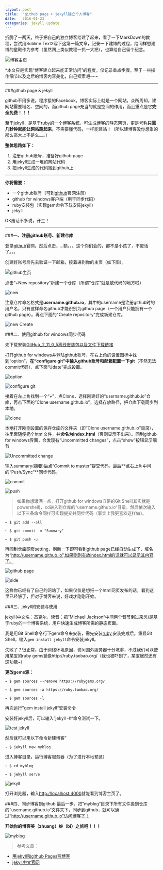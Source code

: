 ```yaml
---
layout: post
title:  "github page + jekyll建立个人博客"
date:   2016-01-23
categories: jekyll update
---
```


折腾了一两天，终于把自己的独立博客给建了起来，看了一下MarkDown的教程，尝试用Subline Text2写下这第一篇文章，记录一下建博的过程，给同样想建博的童鞋作为参考（虽然网上类似教程一抓一大把），也算给自己留个纪念。

![博客主页](http://img1.buy.ijinshan.com/weibo_img/2016/1/22/23/29/r1453476588695770489227.png "我的独立博客")

*本文只是实现“博客建立起来能正常访问”的程度，仅记录重点步骤，至于一些操作细节以及之后的博客内容美化，自己探索吧~~~

---

###github page & jekyll

github不用多说，程序猿的Facebook，博客实际上就是一个网站，众所周知，建网站需要域名、空间的，而github page充当的就是空间的作用，而且重点是它**完全免费！！！**

至于jekyll，是基于ruby的一个博客系统，可生成博客的静态网页，更是号称**只需几秒钟就能让网站跑起来**，不需要懂代码，一样能建站！（所以建博客没你想象的那么高大上不是么。。。）

**整体思路如下：**

1. 注册github账号，准备好github page
2. 用jekyll生成一堆的网站代码
3. 把jekyll生成的代码搬到github上

---

**你将需要：**

* 一个github账号（可到[github](https://github.com/)官网注册）
* github for windows客户端（用于同步代码）
* ruby安装包（实现gem命令下载安装jekyll）
* jekyll

OK废话不多说，开工！

---

###**一、注册github账号、新建仓库**

登录[github](https://github.com/)官网，然后点击……额。。。这个你们会的，都不是小孩了，不废话了。。。

创建好账号后先去验证一下邮箱，接着进到你的主页（如下图），

![github主页](http://img1.buy.ijinshan.com/weibo_img/2016/1/22/23/42/r1453477330809917755772.png)

点击“+New repository”新建一个仓库（所谓“仓库”就是放代码的地方啦）

![new](http://img1.buy.ijinshan.com/weibo_img/2016/1/23/9/31/r1453512667237810367715.png)

注意仓库命名格式是**username.github.io**，其中的username是注册github时的用户名，只有这样命名github才能识别为github page（一个用户只能拥有一个github page）。再点下面的"Create repository"完成新建仓库。

![new Create](http://img1.buy.ijinshan.com/weibo_img/2016/1/23/9/33/r1453512804114599754817.png)

###二、使用github for windows同步代码

先下载安装[GitHub_2_11_0_5离线安装包以及文件下载链接](http://pan.baidu.com/s/1eQYZQQu)

打开github for windows并登陆github账号，在右上角的设置图标中找到“option”，**在“configure git”中输入github账号和邮箱配置一下git**（不然无法commit代码），点下面“Udate”完成设置。

![option](http://img1.buy.ijinshan.com/weibo_img/2016/1/23/14/25/r1453530346466632670866.png)

![configure git](http://img1.buy.ijinshan.com/weibo_img/2016/1/23/14/57/r145353227826128946700.png)

接着在左上角找到一个“+”，点Clone，选择刚建好的“username.github.io”仓库，再点下面的“Clone username.github.io”，选择存放路径，把仓库下载同步到本地。

![clone](http://img1.buy.ijinshan.com/weibo_img/2016/1/23/14/33/r1453530825104362807973.png)

本地打开刚刚设置的保存仓库的文件夹（即“Clone username.github.io”目录），往里面随便扔个html文件，并**命名为index.html**（否则显示不出来）。回到github for windows界面，会发现有“Uncommitted changes”，点击“show”按钮显示细节

![Uncommitted change](http://img1.buy.ijinshan.com/weibo_img/2016/1/23/14/53/r1453531998703290822177.png)

输入summary(摘要)后点“Commit to master”提交代码，最后**点右上角中间的“Push/Sync”**同步代码。

![commit](http://img1.buy.ijinshan.com/weibo_img/2016/1/23/15/1/r1453532462470787609678.png)

![push](http://img1.buy.ijinshan.com/weibo_img/2016/1/23/15/9/r1453532971440809956140.png)

>如果你想潇洒一点，打开github for windows自带的Git Shell(其实就是powershell)，cd进入到仓库的”username.github.io“目录，然后依次输入以下三条命令同样可实现提交并同步代码（事实上我更喜欢这样做）。

```~ $ git add --all```

```~ $ git commit -m "Summary"```

```~ $ git push -u```


再回到仓库网页setting，刷新一下即可看到github page已经自动生成了，域名为“http://username.github.io",如果刚刚有放index.html的话就可以显示其内容了。

![github page](http://img1.buy.ijinshan.com/weibo_img/2016/1/23/15/18/r1453533500966502326086.png)

![side](http://img1.buy.ijinshan.com/weibo_img/2016/1/23/15/23/r1453533805662110534959.png)

这样你已经有了自己的网站了，如果仅仅是想把一个html网页发布的话，看到这里已经够了，但对于博客来说，好戏才刚刚开始。

###三、jekyll的安装与使用

jekyll(中文名：杰克尔，读音：把”Michael Jackson“中间两个音节倒过来念)是基于ruby的一个博客系统，用户快速生成博客所需的静态页面。

我是用Git Shell命令行下gem命令来安装，需先安装[ruby](http://rubyinstaller.org/downloads),安装完成后，重启Git Shell，输入`gem install jekyll`命令安装jekyll。

失败了？很正常，由于网络环境原因，访问国外服务器十分坑爹，不过我们可以使用某宝的ruby gems镜像http://ruby.taobao.org/（我也被吓到了，某宝居然还有这功能~）

**更改gems源：**

```~ $ gem sources --remove https://rubygems.org/```

```~ $ gem sources -a https://ruby.taobao.org/```

```~ $ gem sources -l```

再次运行”gem install jekyll“安装命令

安装好jekyll后，可以输入”jekyll -h“命令测试一下。

![test jekyll](http://img1.buy.ijinshan.com/weibo_img/2016/1/23/16/17/r1453537059517822656980.png)

然后就可以用以下命令新建博客”

```~ $ jekyll new myblog```

进入博客目录，运行博客服务器（为了进行本地预览）

```~ $ cd myblog```

```~ $ jekyll serve```

![jekyll](http://img1.buy.ijinshan.com/weibo_img/2016/1/23/16/15/r1453536905531648574552.png)

打开浏览器，输入[http://localhost:4000](http://localhost:4000)就能看到博客主页了。

###四、同步博客到github
最后一步，把”myblog“目录下所有文件搬到仓库的”username.github.io“文件夹下，同步到github，就可以通过“http://username.github.io"访问博客了！

**开始你的博客美（zhuang）妙（bi）之旅吧！！！**

![myblog](http://img1.buy.ijinshan.com/weibo_img/2016/1/23/16/24/r1453537462187443227423.png)

>参考文章： 

 * [用jekyll和github Pages写博客](http://my.oschina.net/laichendong/blog/499224)
 * [jekyll中文官网](http://jekyll.bootcss.com/)













